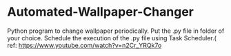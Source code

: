 # Automated-Wallpaper-Changer
Python program to change wallpaper periodically.
Put the .py file in folder of your choice. Schedule the execution of the .py file using Task Scheduler.( ref: https://www.youtube.com/watch?v=n2Cr_YRQk7o
